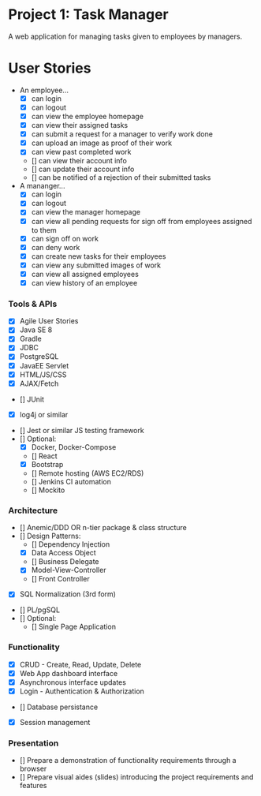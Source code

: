 # Project 1: Task Manager

A web application for managing tasks given to employees by managers.

# User Stories
- An employee...
    - [X] can login
    - [X] can logout
    - [X] can view the employee homepage
    - [X] can view their assigned tasks
    - [X] can submit a request for a manager to verify work done
    - [X] can upload an image as proof of their work
    - [X] can view past completed work
    - [] can view their account info
    - [] can update their account info
    - [] can be notified of a rejection of their submitted tasks
- A mananger...
    - [X] can login
    - [X] can logout
    - [X] can view the manager homepage
    - [X] can view all pending requests for sign off from employees assigned to them
    - [X] can sign off on work
    - [X] can deny work
    - [X] can create new tasks for their employees
    - [X] can view any submitted images of work
    - [X] can view all assigned employees
    - [X] can view history of an employee

### Tools & APIs
- [X] Agile User Stories
- [X] Java SE 8
- [X] Gradle
- [X] JDBC
- [X] PostgreSQL
- [X] JavaEE Servlet
- [X] HTML/JS/CSS
- [X] AJAX/Fetch
- [] JUnit
- [X] log4j or similar
- [] Jest or similar JS testing framework
- [] Optional:
    - [X] Docker, Docker-Compose
    - [] React
    - [X] Bootstrap
    - [] Remote hosting (AWS EC2/RDS)
    - [] Jenkins CI automation
    - [] Mockito

### Architecture
- [] Anemic/DDD OR n-tier package & class structure
- [] Design Patterns:
    - [] Dependency Injection
    - [X] Data Access Object
    - [] Business Delegate
    - [X] Model-View-Controller
    - [] Front Controller
- [X] SQL Normalization (3rd form)
- [] PL/pgSQL
- [] Optional:
    - [] Single Page Application

### Functionality
- [X] CRUD - Create, Read, Update, Delete
- [X] Web App dashboard interface
- [X] Asynchronous interface updates
- [X] Login - Authentication & Authorization
- [] Database persistance
- [X] Session management

### Presentation
- [] Prepare a demonstration of functionality requirements through a browser
- [] Prepare visual aides (slides) introducing the project requirements and features